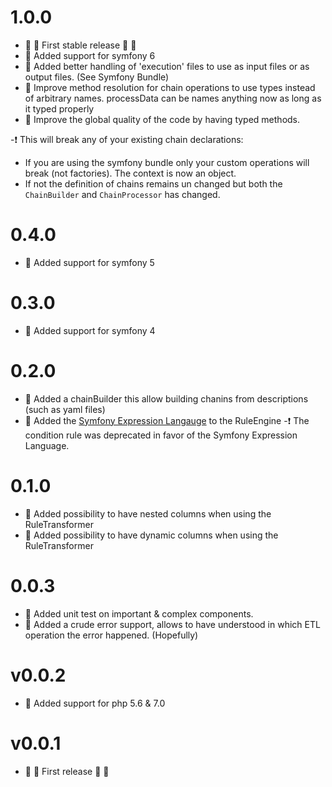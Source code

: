 # 1.0.0
- :confetti_ball: :tada: First stable release :tada: :confetti_ball:
- :star2: Added support for symfony 6
- :star2: Added better handling of 'execution' files to use as input files or as output files. (See Symfony Bundle)
- :star2: Improve method resolution for chain operations to use types instead of arbitrary names. processData can be names anything now as long as it typed properly
- :wrench: Improve the global quality of the code by having typed methods.

-:exclamation: This will break any of your existing chain declarations: 
 - If you are using the symfony bundle only your custom operations will break (not factories). The context is now an object. 
 - If not the definition of chains remains un changed but both the `ChainBuilder` and `ChainProcessor` has changed.

# 0.4.0
- :star2: Added support for symfony 5

# 0.3.0
- :star2: Added support for symfony 4

# 0.2.0 

- :star2: Added a chainBuilder this allow building chanins from descriptions (such as yaml files)
- :star2: Added the [Symfony Expression Langauge](https://symfony.com/doc/3.4/components/expression_language.html) to the RuleEngine
-:exclamation: The condition rule was deprecated in favor of the Symfony Expression Language.

# 0.1.0

- :star2: Added possibility to have nested columns when using the RuleTransformer
- :star2: Added possibility to have dynamic columns when using the RuleTransformer

# 0.0.3

- :wrench: Added unit test on important & complex components.
- :star2: Added a crude error support, allows to have understood in which ETL operation the error happened. (Hopefully)

# v0.0.2

- :star2: Added support for php 5.6 & 7.0

# v0.0.1
- :confetti_ball: :tada: First release :tada: :confetti_ball:
